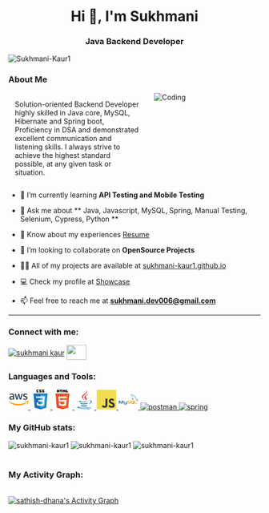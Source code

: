 <h1 align="center">Hi 👋, I'm Sukhmani</h1>
<h3 align="center">Java Backend Developer</h3>
<p align="left"> <img src="https://komarev.com/ghpvc/?username=Sukhmani-Kaur1&label=Profile%20views&color=0e75b6&style=flat" alt="Sukhmani-Kaur1" /> </p>
<h3 align="left">About Me</h3>
<div style="display: flex; justify-content: space-around;" >
 <p align="left" style="width: 50%;">Solution-oriented Backend Developer highly skilled in Java core, MySQL, Hibernate and Spring boot, Proficiency in DSA and demonstrated excellent communication and listening skills. I always strive to achieve the highest standard possible, at any given task or situation.
 </p>
 <img  align="right" alt="Coding" width="200" src="https://mir-s3-cdn-cf.behance.net/project_modules/disp/601014116770475.6068beff4640a.gif">
</div>




- 🌱 I’m currently learning **API Testing and Mobile Testing**


- 💬 Ask me about ** Java, Javascript, MySQL, Spring, Manual Testing, Selenium, Cypress, Python **

- 📄 Know about my experiences [Resume](https://drive.google.com/file/d/1ACbcqLIy6eAhyXiUVLgprzHOQfpUngXp/view?usp=sharing)

-  👯 I’m looking to collaborate on **OpenSource Projects**

- 👩‍💻 All of my projects are available at [sukhmani-kaur1.github.io](https://sukhmani-kaur1.github.io/)

- 💻 Check my profile at [Showcase](https://www.showwcase.com/sukhmani-kaur)

- 📫 Feel free to reach me at **sukhmani.dev006@gmail.com**
<hr>
<h3 align="left">Connect with me: </h3>
<p align="left">
<a href="https://www.linkedin.com/in/sukhmani-kaur-5177a6230" target="blank"><img align="center" src="https://raw.githubusercontent.com/rahuldkjain/github-profile-readme-generator/master/src/images/icons/Social/linked-in-alt.svg" alt="sukhmani kaur" height="30" width="40" /></a>
 <a href="https://twitter.com/SukhmaniKaur01" target="blank" style="margin-right: 20px;"><img align="center" src="https://raw.githubusercontent.com/rahuldkjain/github-profile-readme-generator/master/src/images/icons/Social/twitter.svg" alt="" height="30" width="40" /></a>
</p>

<h3 align="left">Languages and Tools:</h3>
<p align="left"> <a href="https://aws.amazon.com" target="_blank" rel="noreferrer"> <img src="https://raw.githubusercontent.com/devicons/devicon/master/icons/amazonwebservices/amazonwebservices-original-wordmark.svg" alt="aws" width="40" height="40"/> </a> <a href="https://www.w3schools.com/css/" target="_blank" rel="noreferrer"> <img src="https://raw.githubusercontent.com/devicons/devicon/master/icons/css3/css3-original-wordmark.svg" alt="css3" width="40" height="40"/> </a> <a href="https://www.w3.org/html/" target="_blank" rel="noreferrer"> <img src="https://raw.githubusercontent.com/devicons/devicon/master/icons/html5/html5-original-wordmark.svg" alt="html5" width="40" height="40"/> </a> <a href="https://www.java.com" target="_blank" rel="noreferrer"> <img src="https://raw.githubusercontent.com/devicons/devicon/master/icons/java/java-original.svg" alt="java" width="40" height="40"/> </a> <a href="https://developer.mozilla.org/en-US/docs/Web/JavaScript" target="_blank" rel="noreferrer"> <img src="https://raw.githubusercontent.com/devicons/devicon/master/icons/javascript/javascript-original.svg" alt="javascript" width="40" height="40"/> </a> <a href="https://www.mysql.com/" target="_blank" rel="noreferrer"> <img src="https://raw.githubusercontent.com/devicons/devicon/master/icons/mysql/mysql-original-wordmark.svg" alt="mysql" width="40" height="40"/> </a> <a href="https://postman.com" target="_blank" rel="noreferrer"> <img src="https://www.vectorlogo.zone/logos/getpostman/getpostman-icon.svg" alt="postman" width="40" height="40"/> </a> <a href="https://spring.io/" target="_blank" rel="noreferrer"> <img src="https://www.vectorlogo.zone/logos/springio/springio-icon.svg" alt="spring" width="40" height="40"/> </a> </p>
<h3 align="left">My GitHub stats:</h3>
<div display="flex" justify-content="space-between"  width="100%" margin="auto"><img width="32%"  src="https://github-readme-stats.vercel.app/api/top-langs?username=sukhmani-kaur1&show_icons=true&locale=en&layout=compact" alt="sukhmani-kaur1" />

<img width="32%"  src="https://github-readme-stats.vercel.app/api?username=sukhmani-kaur1&show_icons=true&locale=en" alt="sukhmani-kaur1" />

<img width = "32%" src="https://streak-stats.demolab.com/?user=sukhmani-kaur1&theme=default" alt="sukhmani-kaur1"/>
</div>

 
<br>
  
 <!--------------------------------------------------------------------------------> 
   <h3>My Activity Graph:</h3>
  <br/>
   <a href="https://github.com/Sukhmani-Kaur1"><img alt="sathish-dhana's Activity Graph" src="https://activity-graph.herokuapp.com/graph?username=Sukhmani-Kaur1&custom_title=Sukhmani's%20Contribution%20Graph&theme=react-dark" /></a>
  <br/>
